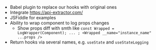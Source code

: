 * Babel plugin to replace our hooks with original ones
* Integrate https://api-extractor.com/
* JSFiddle for examples
* Ability to wrap component to log props changes
  - Show props diff with smth like `const Wrapped = LogWrapper(Component); ... ; <Wrapped __name="instance_name" ...props />`
* Return hooks via several names, e.g. `useState` and `useStateLogging`

